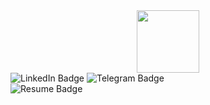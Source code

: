 <div id="header" align="center">
  <img src="https://media.giphy.com/media/M9gbBd9nbDrOTu1Mqx/giphy.gif" width="100"/>
</div>
<div id="badges">
  <img src="https://img.shields.io/badge/LinkedIn-blue?style=for-the-badge&logo=linkedin&logoColor=white" alt="LinkedIn Badge"/>
  <img src="https://img.shields.io/badge/Telegram-?style=for-the-badge&logo=telegram&logoColor=white" alt="Telegram Badge"/>
  <br>
  <img src="https://img.shields.io/badge/Resume-red?style=for-the-badge" alt="Resume Badge"/>
</div>
